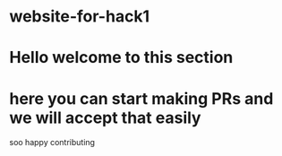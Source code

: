 # website-for-hack1

# Hello welcome to this section 
# here you can start making PRs and we will accept that easily 
soo happy contributing 
